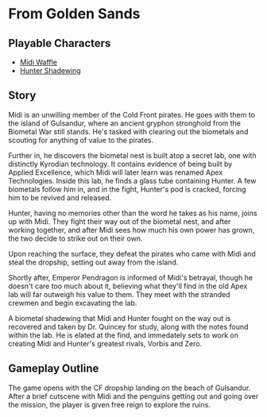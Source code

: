 # From Golden Sands

## Playable Characters

* [Midi Waffle](midi.md)
* [Hunter Shadewing](hunter.md)

## Story

Midi is an unwilling member of the Cold Front pirates. He goes with them to the island of Gulsandur, where an ancient gryphon stronghold from the Biometal War still stands. He's tasked with clearing out the biometals and scouting for anything of value to the pirates.

Further in, he discovers the biometal nest is built atop a secret lab, one with distinctly Kyrodian technology. It contains evidence of being built by Applied Excellence, which Midi will later learn was renamed Apex Technologies. Inside this lab, he finds a glass tube containing Hunter. A few biometals follow him in, and in the fight, Hunter's pod is cracked, forcing him to be revived and released.

Hunter, having no memories other than the word he takes as his name, joins up with Midi. They fight their way out of the biometal nest, and after working together, and after Midi sees how much his own power has grown, the two decide to strike out on their own.

Upon reaching the surface, they defeat the pirates who came with Midi and steal the dropship, setting out away from the island.

Shortly after, Emperor Pendragon is informed of Midi's betrayal, though he doesn't care too much about it, believing what they'll find in the old Apex lab will far outweigh his value to them. They meet with the stranded crewmen and begin excavating the lab.

A biometal shadewing that Midi and Hunter fought on the way out is recovered and taken by Dr. Quincey for study, along with the notes found within the lab. He is elated at the find, and immedately sets to work on creating Midi and Hunter's greatest rivals, Vorbis and Zero.

## Gameplay Outline

The game opens with the CF dropship landing on the beach of Gulsandur. After a brief cutscene with Midi and the penguins getting out and going over the mission, the player is given free reign to explore the ruins.